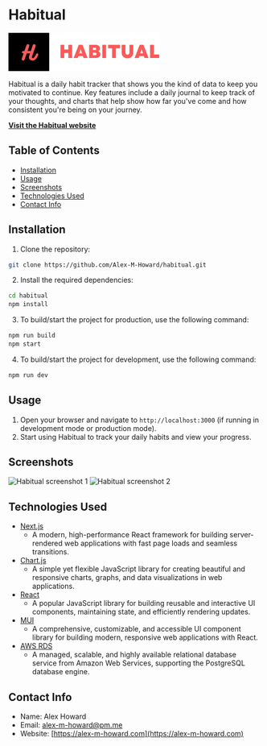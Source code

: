 # Habitual

![Habitual logo](./public/logo.png)

Habitual is a daily habit tracker that shows you the kind of data to keep you motivated to continue. Key features include a daily journal to keep track of your thoughts, and charts that help show how far you've come and how consistent you're being on your journey.

[**Visit the Habitual website**](https://habitual-ten.vercel.app)

## Table of Contents

- [Installation](#installation)
- [Usage](#usage)
- [Screenshots](#screenshots)
- [Technologies Used](#technologies-used)
- [Contact Info](#contact-info)

## Installation

1. Clone the repository:
```bash
git clone https://github.com/Alex-M-Howard/habitual.git
```

2. Install the required dependencies:
```bash
cd habitual
npm install
```

3. To build/start the project for production, use the following command:
```bash
npm run build
npm start
```

4. To build/start the project for development, use the following command:
```bash
npm run dev
```

## Usage

1. Open your browser and navigate to `http://localhost:3000` (if running in development mode or production mode).
2. Start using Habitual to track your daily habits and view your progress.

## Screenshots

![Habitual screenshot 1](https://photos.app.goo.gl/2WEgwGQZQgWYzNwv6)
![Habitual screenshot 2](https://photos.app.goo.gl/2WEgwGQZQgWYzNwv6)

## Technologies Used

- [Next.js](https://nextjs.org/) 
  - A modern, high-performance React framework for building server-rendered web applications with fast page loads and seamless transitions.
- [Chart.js](https://www.chartjs.org/) 
  - A simple yet flexible JavaScript library for creating beautiful and responsive charts, graphs, and data visualizations in web applications.
- [React](https://reactjs.org/)
  - A popular JavaScript library for building reusable and interactive UI components, maintaining state, and efficiently rendering updates.
- [MUI](https://mui.com/)
  - A comprehensive, customizable, and accessible UI component library for building modern, responsive web applications with React.
- [AWS RDS](https://aws.amazon.com/rds/postgresql/)
  - A managed, scalable, and highly available relational database service from Amazon Web Services, supporting the PostgreSQL database engine.

## Contact Info

- Name: Alex Howard
- Email: [alex-m-howard@pm.me](mailto:alex-m-howard@pm.me)
- Website: [https://alex-m-howard.com](https://alex-m-howard.com)
